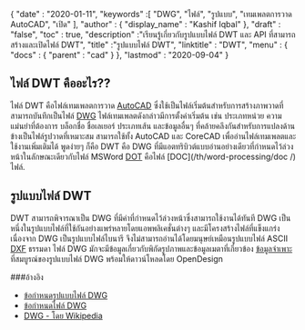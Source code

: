 {
  "date" : "2020-01-11",
  "keywords" :[ "DWG", "ไฟล์", "รูปแบบ", "เทมเพลตการวาด AutoCAD", "เปิด" ],
  "author" : {
    "display_name" : "Kashif Iqbal"
},
  "draft" : "false",
  "toc" : true,
  "description" :"เรียนรู้เกี่ยวกับรูปแบบไฟล์ DWT และ API ที่สามารถสร้างและเปิดไฟล์ DWT",
  "title" :"รูปแบบไฟล์ DWT",
  "linktitle" : "DWT",
  "menu" : {
    "docs" : {
      "parent" : "cad"
}
},
  "lastmod" : "2020-09-04"
}

## ไฟล์ DWT คืออะไร??

ไฟล์ DWT คือไฟล์เทมเพลตการวาด [AutoCAD](https://www.autodesk.com/) ซึ่งใช้เป็นไฟล์เริ่มต้นสำหรับการสร้างภาพวาดที่สามารถบันทึกเป็นไฟล์ [DWG](/th/cad/dwg/) ไฟล์เทมเพลตดังกล่าวมีการตั้งค่าเริ่มต้น เช่น ประเภทหน่วย ความแม่นยำที่ต้องการ บล็อกชื่อ ชื่อเลเยอร์ ประเภทเส้น และข้อมูลอื่นๆ ที่คล้ายคลึงกันสำหรับการแปลงด้านข้างเป็นไฟล์รูปวาดที่เหมาะสม สามารถใช้ทั้ง AutoCAD และ CoreCAD เพื่ออ่านไฟล์เทมเพลตและใช้งานเพิ่มเติมได้ พูดง่ายๆ ก็คือ DWT คือ DWG ที่มีแอตทริบิวต์แบบอ่านอย่างเดียวที่กำหนดไว้ล่วงหน้าในลักษณะเดียวกับไฟล์ MSWord [DOT](/th/word-processing/dot/) คือไฟล์ [DOC](/th/word-processing/doc /) ไฟล์.

## รูปแบบไฟล์ DWT

DWT สามารถพิจารณาเป็น DWG ที่มีค่าที่กำหนดไว้ล่วงหน้าซึ่งสามารถใช้งานได้ทันที DWG เป็นหนึ่งในรูปแบบไฟล์ที่ใช้กันอย่างแพร่หลายโดยแอพพลิเคชั่นต่างๆ และมีโครงสร้างไฟล์ที่แข็งแกร่ง เนื่องจาก DWG เป็นรูปแบบไฟล์ไบนารี จึงไม่สามารถอ่านได้โดยมนุษย์เหมือนรูปแบบไฟล์ ASCII [DXF](/th/cad/dxf/) ธรรมดา ไฟล์ DWG มักจะมีข้อมูลเกี่ยวกับพิกัดรูปภาพและข้อมูลเมตาที่เกี่ยวข้อง [ข้อมูลจำเพาะ](https://www.opendesign.com/files/guestdownloads/OpenDesign_Specification_for_.dwg_files.pdf) ที่สมบูรณ์ของรูปแบบไฟล์ DWG พร้อมให้ดาวน์โหลดโดย OpenDesign

###อ้างอิง

* [ข้อกำหนดรูปแบบไฟล์ DWG](https://www.opendesign.com/files/guestdownloads/OpenDesign_Specification_for_.dwg_files.pdf)
* [ข้อกำหนดไฟล์ DWG](https://www.scan2cad.com/blog/dwg/file-spec/)
* [DWG - โดย Wikipedia](https://en.wikipedia.org/wiki/.dwg)

